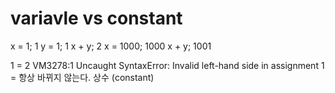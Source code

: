 # variavle vs constant

x = 1;
1
y = 1;
1
x + y;
2
x = 1000;
1000
x + y;
1001

1 = 2
VM3278:1 Uncaught SyntaxError: Invalid left-hand side in assignment
1 = 항상 바뀌지 않는다. 상수 (constant)

